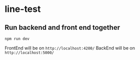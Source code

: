 # line-test

## Run backend and front end together

    npm run dev 

FrontEnd will be on `http://localhost:4200/`
BackEnd will be on `http://localhost:5000/`